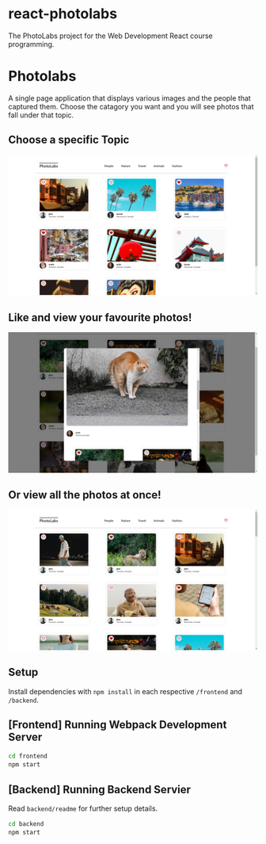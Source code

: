 # react-photolabs
The PhotoLabs project for the Web Development React course programming.

# Photolabs
A single page application that displays various images and the people that captured them.  Choose the catagory you want and you will see photos that fall under that topic.

## Choose a specific Topic

!["Choose a specific Topic"](https://github.com/YoasterToaster/photolabs/blob/main/frontend/src/assets/Tavel%20Selected.png)

## Like and view your favourite photos!

!["Like and view your favourite photos!"](https://github.com/YoasterToaster/photolabs/blob/main/frontend/src/assets/Modal%20View.png)

## Or view all the photos at once!

!["Or view all the photos at once!"](https://github.com/YoasterToaster/photolabs/blob/main/frontend/src/assets/All%20Images.png)

## Setup

Install dependencies with `npm install` in each respective `/frontend` and `/backend`.

## [Frontend] Running Webpack Development Server

```sh
cd frontend
npm start
```

## [Backend] Running Backend Servier

Read `backend/readme` for further setup details.

```sh
cd backend
npm start
```
